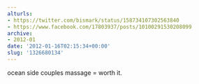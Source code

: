 ```yaml
---
alturls:
- https://twitter.com/bismark/status/158734107302563840
- https://www.facebook.com/17803937/posts/10100291530208099
archive:
- 2012-01
date: '2012-01-16T02:15:34+00:00'
slug: '1326680134'
---
```


ocean side couples massage = worth it.

